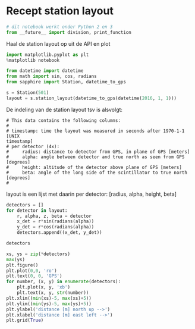 # Recept station layout

```python
# dit notebook werkt onder Python 2 en 3
from __future__ import division, print_function
```

Haal de station layout op uit de API en plot

```python
import matplotlib.pyplot as plt
%matplotlib notebook
```

```python
from datetime import datetime
from math import sin, cos, radians
from sapphire import Station, datetime_to_gps
```

```python
s = Station(501)
layout = s.station_layout(datetime_to_gps(datetime(2016, 1, 1)))
```

De indeling van de station layout tsv is alsvolgt:
```
# This data contains the following columns:
#
# timestamp: time the layout was measured in seconds after 1970-1-1 [UNIX
timestamp]
# per detector (4x):
#     radius: distance to detector from GPS, in plane of GPS [meters]
#     alpha: angle between detector and true north as seen from GPS [degrees]
#     height: altitude of the detector above plane of GPS [meters]
#     beta: angle of the long side of the scintillator to true north [degrees]
#

```

layout is een lijst met daarin per detector: [radius, alpha, height, beta]

```python
detectors = []
for detector in layout:
    r, alpha, z, beta = detector
    x_det = r*sin(radians(alpha))
    y_det = r*cos(radians(alpha))
    detectors.append((x_det, y_det))
```

```python
detectors
```

```python
xs, ys = zip(*detectors)
max(ys)
plt.figure()
plt.plot(0,0, 'ro')
plt.text(0, 0, 'GPS')
for number, (x, y) in enumerate(detectors):
    plt.plot(x, y, 'xb')
    plt.text(x, y, str(number))
plt.xlim((min(xs)-5, max(xs)+5))
plt.ylim((min(ys)-5, max(ys)+5))
plt.ylabel('distance [m] north up -->')
plt.xlabel('distance [m] east left -->')
plt.grid(True)
```
